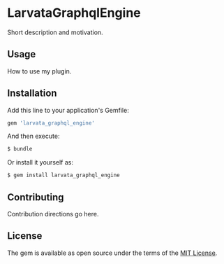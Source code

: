 # LarvataGraphqlEngine
Short description and motivation.

## Usage
How to use my plugin.

## Installation
Add this line to your application's Gemfile:

```ruby
gem 'larvata_graphql_engine'
```

And then execute:
```bash
$ bundle
```

Or install it yourself as:
```bash
$ gem install larvata_graphql_engine
```

## Contributing
Contribution directions go here.

## License
The gem is available as open source under the terms of the [MIT License](https://opensource.org/licenses/MIT).
